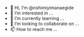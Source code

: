 - 👋 Hi, I’m @nshimiyimanaegide
- 👀 I’m interested in ...
- 🌱 I’m currently learning ...
- 💞️ I’m looking to collaborate on ...
- 📫 How to reach me ...

<!---
nshimiyimanaegide/nshimiyimanaegide is a ✨ special ✨ repository because its `README.md` (this file) appears on your GitHub profile.
You can click the Preview link to take a look at your changes.
--->
